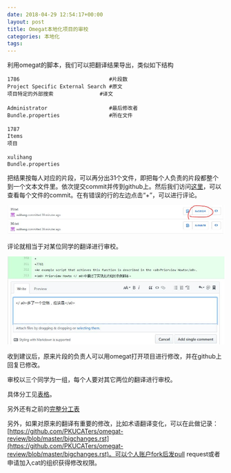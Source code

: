 ```yaml
---
date: 2018-04-29 12:54:17+00:00
layout: post
title: Omegat本地化项目的审校
categories: 本地化
tags: 
---
```


利用omegat的脚本，我们可以把翻译结果导出，类似如下结构

```
1786                             #片段数
Project Specific External Search #原文
项目特定的外部搜索               #译文

Administrator                    #最后修改者
Bundle.properties                #所在文件

1787
Items
项目

xulihang
Bundle.properties
```

把结果按每人对应的片段，可以再分出31个文件，即把每个人负责的片段都整个到一个文本文件里。依次提交commit并传到github上。然后我们访问[这里](https://github.com/PKUCATers/omegat-review/commits/master)，可以查看每个文件的commit。在有错误的行的左边点击“+”，可以进行评论。

![](https://github.com/pkucaters/pkucaters.github.io/raw/master/album/omegat/review-commit.JPG)

评论就相当于对某位同学的翻译进行审校。

![](https://github.com/pkucaters/pkucaters.github.io/raw/master/album/omegat/review-comment.JPG)

收到建议后，原来片段的负责人可以用omegat打开项目进行修改，并在github上回复已修改。

审校以三个同学为一组，每个人要对其它两位的翻译进行审校。

具体分工见[表格](http://pkucaters.github.io/assets/审校分工.xlsx)。

另外还有之前的[完整分工表](http://pkucaters.github.io/assets/分工new.xlsx)

另外，如果对原来的翻译有重要的修改，比如术语翻译变化，可以在此做记录：[https://github.com/PKUCATers/omegat-review/blob/master/bigchanges.rst](https://github.com/PKUCATers/omegat-review/blob/master/bigchanges.rst)。可以个人账户fork后发pull request或者申请加入cat的组织获得修改权限。

